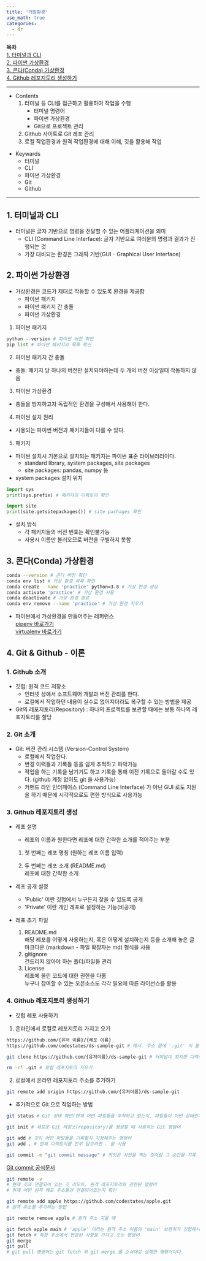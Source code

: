 ```yaml
---
title: '개발환경'
use_math: true
categories:
  - dr
---
```


**목차**  
[1. 터미널과 CLI](#1-터미널과-cli)  
[2. 파이썬 가상환경](#2-파이썬-가상환경)  
[3. 콘다(Conda) 가상환경](#3-github-레포지토리-생성)  
[4. Github 레포지토리 생성하기](#4-github-레포지토리-생성하기)  

---
* Contents
  1. 터미널 등 CLI를 접근하고 활용하여 작업을 수행
     * 터미널 명령어
     * 파이썬 가상환경
     * Git으로 프로젝트 관리
  2. Github 사이트로 Git 레포 관리
  3. 로컬 작업환경과 원격 작업환경에 대해 이해, 깃을 활용해 작업
>
* Keywards
  * 터미널
  * CLI
  * 파이썬 가상환경
  * Git
  * Github

---

## 1. 터미널과 CLI
* 터미널은 글자 기반으로 명령을 전달할 수 있는 어플리케이션을 의미
  * CLI (Command Line Interface): 글자 기반으로 여러분의 명령과 결과가 진행되는 것
  * 가장 대비되는 환경은 그래픽 기반(GUI - Graphical User Interface)

## 2. 파이썬 가상환경
* 가상환경은 코드가 제대로 작동할 수 있도록 환경을 제공함
  * 파이썬 패키지
  * 파이썬 패키지 간 충돌
  * 파이썬 가상환경

1) 파이썬 패키지
```python
python --version # 파이썬 버전 확인
pip list # 파이썬 패키지의 목록 확인
```
2) 파이썬 패키지 간 충돌
* 충돌: 패키지 당 하나의 버전만 설치되야하는데 두 개의 버전 이상일때 작동하지 않음

3) 파이썬 가상환경
* 충돌을 방지하고자 독립적인 환경을 구성해서 사용해야 한다.

4) 파이썬 설치 원리
* 사용되는 파이썬 버전과 패키지들이 다를 수 있다.

5) 패키지
* 파이썬 설치시 기본으로 설치되는 패키지는 파이썬 표준 라이브러리이다.
  * standard library, system packages, site packages
  * site packages: pandas, numpy 등
* system packages 설치 위치
```python
import sys
print(sys.prefix) # 패키지의 디렉토리 확인

import site
print(site.getsitepackages()) # site pachages 확인
```
* 설치 방식
  * 각 패키지들의 버전 번호는 확인불가능
  * 사용시 이름만 불러오므로 버전을 구별하지 못함
>
## 3. 콘다(Conda) 가상환경
```bash
conda --version # 콘다 버전 확인
conda env list # 가상 환경 목록 확인
conda create --name 'practice' python=3.8 # 가상 환경 생성
conda activate 'practice' # 가상 환경 사용
conda deactivate # 가상 환경 종료
conda env remove --name 'practice' # 가상 환경 지우기
```
* 파이썬에서 가상환경을 만들어주는 레퍼런스  
[pipenv 바로가기](https://pipenv.pypa.io/en/latest/)  
[virtualenv 바로가기](https://virtualenv.pypa.io/en/stable/)

## 4. Git & Github - 이론
### 1. Github 소개
* 깃헙: 원격 코드 저장소
  * 인터넷 상에서 소프트웨어 개발과 버전 관리를 한다.
  * 로컬에서 작업하던 내용이 실수로 없어지더라도 복구할 수 있는 방법을 제공
* Git의 레포지토리(Repository) : 하나의 프로젝트를 보관할 때에는 보통 하나의 레포지토리를 할당

### 2. Git 소개
* Git: 버전 관리 시스템 (Version-Control System)
  * 로컬에서 작업한다.
  * 변경 이력들과 기록들 등을 쉽게 추적하고 파악가능
  * 작업을 하는 기록을 남기기도 하고 기록을 통해 이전 기록으로 돌아갈 수도 있다. (github 계정 없이도 git 을 사용가능)
  * 커맨드 라인 인터페이스 (Command Line Interface) 가 아닌 GUI 로도 지원을 하기 때문에 시각적으로도 편한 방식으로 사용가능

### 3. Github 레포지토리 생성

* 레포 설명
  * 레포의 이름과 원한다면 레포에 대한 간략한 소개를 적어주는 부분  

  1. 첫 번째는 레포 명칭 (원하는 레포 이름 입력)

  2. 두 번째는 레포 소개 (README.md)  
    레포에 대한 간략한 소개  

* 레포 공개 설정
  * 'Public' 이란 깃헙에서 누구든지 찾을 수 있도록 공개
  * 'Private' 이란 개인 레포로 설정하는 기능(비공개)

* 레포 초기 파일
  1. README.md  
    해당 레포를 어떻게 사용하는지, 혹은 어떻게 설치하는지 등을 소개해 놓은 글  
    마크다운 (markdown - 파일 확장자는 md) 형식을 사용
  2. gitignore  
    건드리지 않아야 하는 폴더/파일들 관리
  3. License  
    레포에 올린 코드에 대한 권한을 다룸  
    누구나 참여할 수 있는 오픈소스도 각각 필요에 따른 라이선스를 활용

### 4. Github 레포지토리 생성하기

* 깃헙 레포 사용하기  
1. 온라인에서 로컬로 레포지토리 가지고 오기
```bash
https://github.com/{유저 이름}/{레포 이름}
https://github.com/codestates/ds-sample-git # 예시. 주소 끝에 '.git' 이 붙는데 안 붙여도됨

git clone https://github.com/{유저이름}/ds-sample-git # 터미널이 위치한 디렉토리에 깃헙의 레포를 내려받음

rm -rf .git # 로컬 레포지토리 지우기
```
2. 로컬에서 온라인 레포지토리 주소를 추가하기

```bash
git remote add origin https://github.com/{유저이름}/ds-sample-git
```

* 추가적으로 Git 으로 작업하는 방법

```bash
git status # Git 상태 확인(현재 어떤 파일들을 추적하고 있는지, 파일들이 어떤 상태인지, 어떤 브랜치에서 작업하는지 등 알려줌)

git init # 새로운 Git 저장소(repository)를 생성할 때 사용하는 Git 명령어

git add # 깃이 어떤 파일들을 기록할지 지정해주는 명령어
git add . # 현재 디렉토리를 전부 담으려면 . 을 사용

git commit -m "git commit message" # 커밋은 사진을 찍는 것처럼 그 순간을 기록
```
[Git commit 공식문서](https://git-scm.com/docs/git-commit)  
```bash
git remote -v 
# 현재 깃과 연결되어 있는 깃 리모트, 원격 레포지토리와 관련된 명령어
# 현재 어떤 원격 레포 주소들과 연결되어있는지 확인

git remote add apple https://github.com/codestates/apple.git
# 원격 주소를 추가하는 방법

git remote remove apple # 원격 주소 지울 때

git fetch apple main # 'apple' 이라는 원격 주소 이름의 'main' 브랜치가 깃헙에서 업데이트가 되어서 변경된 내용을 가지고 올때 사용
git fetch # 특정 주소에서 변경된 사항을 가지고 오는 명령어
git merge
git pull
# git pull 명령어는 git fetch 와 git merge 를 순서대로 실행한 명령어이다.
```

